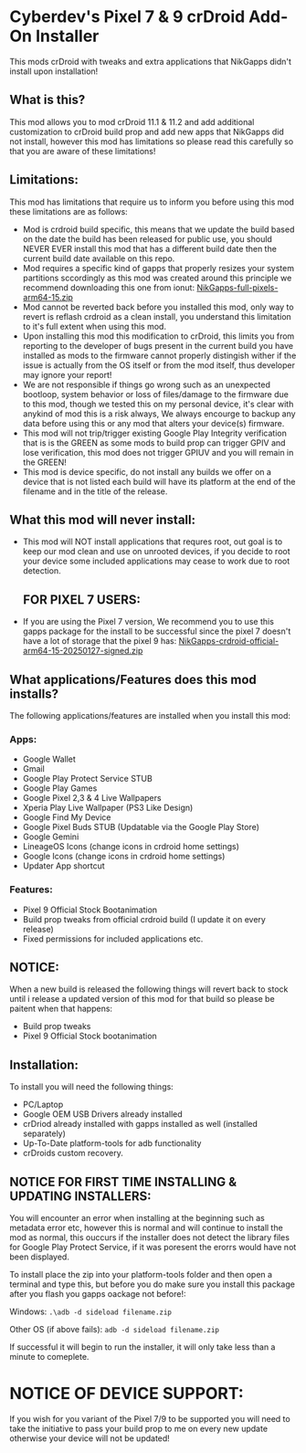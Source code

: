 # Cyberdev's Pixel 7 & 9 crDroid Add-On Installer
This mods crDroid with tweaks and extra applications that NikGapps didn't install upon installation!

## What is this?
This mod allows you to mod crDroid 11.1 & 11.2 and add additional customization to crDroid build prop and add new apps that NikGapps did not install, however this mod has limitations so please read this carefully so that you are aware of these limitations!

## Limitations:
This mod has limitations that require us to inform  you before using this mod these limitations are as follows:

- Mod is crdroid build specific, this means that we update the build based on the date the build has been released for public use, you should NEVER EVER install this mod that has a different build date then the current build date available on this repo.
- Mod requires a specific kind of gapps that properly resizes your system partitions sccordingly as this mod was created around this principle we recommend downloading this one from ionut: [NikGapps-full-pixels-arm64-15.zip](https://sourceforge.net/projects/nikgapps/files/Elite-Releases/ionut/Android-15/)
- Mod cannot be reverted back before you installed this mod, only way to revert is reflash crdroid as a clean install, you understand this limitation to it's full extent when using this mod.
- Upon installing this mod this modification to crDroid, this limits you from reporting to the developer of bugs present in the current build you have installed as mods to the firmware cannot properly distingish wither if the issue is actually from the OS itself or from the mod itself, thus developer may ignore your report!
- We are not responsible if things go wrong such as an unexpected bootloop, system behavior or loss of files/damage to the firmware due to this mod, though we tested this on my personal device, it's clear with anykind of mod this is a risk always, We always encourge to backup any data before using this or any mod that alters your device(s) firmware.
- This mod will not trip/trigger existing Google Play Integrity verification that is is the GREEN as some mods to build prop can trigger GPIV and lose verification, this mod does not trigger GPIUV and you will remain in the GREEN!
- This mod is device specific, do not install any builds we offer on a device that is not listed each build will have its platform at the end of the filename and in the title of the release.

## What this mod will never install:
- This mod will NOT install applications that requres root, out goal is to keep our mod clean and use on unrooted devices, if you decide to root your device some included applications may cease to work due to root detection.

  ## FOR PIXEL 7 USERS:
- If you are using the Pixel 7 version, We recommend you to use this gapps package for the install to be successful since the pixel 7 doesn't have a lot of storage that the pixel 9 has: [NikGapps-crdroid-official-arm64-15-20250127-signed.zip](https://sourceforge.net/projects/nikgapps/files/Elite-Releases/crdroid-official/Android-15/27-Jan-2025/NikGapps-crdroid-official-arm64-15-20250127-signed.zip/download)

## What applications/Features does this mod installs?
The following applications/features are installed when you install this mod:

### Apps:
- Google Wallet
- Gmail
- Google Play Protect Service STUB
- Google Play Games
- Google Pixel 2,3 & 4 Live Wallpapers
- Xperia Play Live Wallpaper (PS3 Like Design)
- Google Find My Device
- Google Pixel Buds STUB (Updatable via the Google Play Store)
- Google Gemini
- LineageOS Icons (change icons in crdroid home settings)
- Google Icons (change icons in crdroid home settings)
- Updater App shortcut

### Features:
- Pixel 9 Official Stock Bootanimation
- Build prop tweaks from official crdroid build (I update it on every release)
- Fixed permissions for included applications etc.

## NOTICE:
When a new build is released the following things will revert back to stock until i release a updated version of this mod for that build so please be paitent when that happens:
- Build prop tweaks
- Pixel 9 Official Stock bootanimation

## Installation:
To install you will need the following things:

- PC/Laptop
- Google OEM USB Drivers already installed
- crDriod already installed with gapps installed as well (installed separately)
- Up-To-Date platform-tools for adb functionality
- crDroids custom recovery.

## NOTICE FOR FIRST TIME INSTALLING & UPDATING INSTALLERS:
You will encounter an error when installing at the beginning such as metadata error etc, however this is normal and will continue to install the mod as normal, this ouccurs if the installer does not detect the library files for Google Play Protect Service, if it was poresent the erorrs would have not been displayed.

To install place the zip into your platform-tools folder and then open a terminal and type this, but before you do make sure you install this package after you flash you gapps oackage not before!:

Windows: `.\adb -d sideload filename.zip`

Other OS (if above fails): `adb -d sideload filename.zip`

If successful it will begin to run the installer, it will only take less than a minute to comeplete.

# NOTICE OF DEVICE SUPPORT:
If you wish for you variant of the Pixel 7/9 to be supported you will need to take the initiative to pass your build prop to me on every new update otherwise your device will not be updated!
